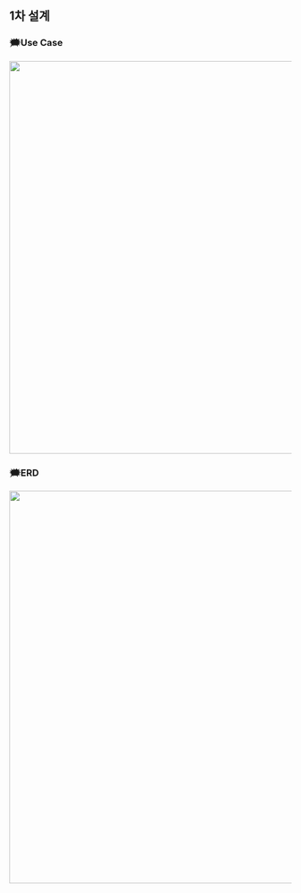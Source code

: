 ## 1차 설계 
### 🗯️Use Case
  <img width="700px" src="https://github.com/KNU-K/algo-memo/assets/126179088/aa58b20a-9208-4a4b-bc82-9a38f03152e3"/>

### 🗯️ERD
  <img width="700px" src="https://github.com/KNU-K/algo-memo/assets/126179088/440ff8b9-c9e9-44ed-97b3-eaf7f6845822"/>
